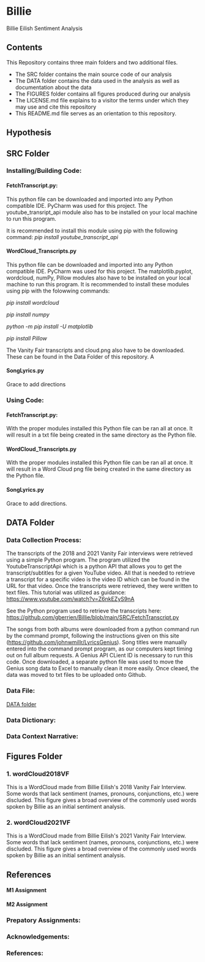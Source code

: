 # Billie
Billie Eilish Sentiment Analysis

## Contents

This Repository contains three main folders and two additional files. 
- The SRC folder contains the main source code of our analysis
- The DATA folder contains the data used in the analysis as well as documentation about the data
- The FIGURES folder contains all figures produced during our analysis
- The LICENSE.md file explains to a visitor the terms under which they may use and cite this repository
- This README.md file serves as an orientation to this repository. 

## Hypothesis

## SRC Folder
### Installing/Building Code:
#### FetchTranscript.py:
This python file can be downloaded and imported into any Python compatible IDE. PyCharm was used for this project. The youtube_transript_api module also has to be installed on your local machine to run this program. 

It is recommended to install this module using pip with the following command: *pip install youtube_transcript_api* 

#### WordCloud_Transcripts.py
This python file can be downloaded and imported into any Python compatible IDE. PyCharm was used for this project. The matplotlib.pyplot, wordcloud, numPy, Pillow modules also have to be installed on your local machine to run this program. It is recommended to install these modules using pip with the folowwing commands:

*pip install wordcloud*

*pip install numpy*

*python -m pip install -U matplotlib*

*pip install Pillow*

The Vanity Fair transcripts and cloud.png also have to be downloaded. These can be found in the Data Folder of this repository. A

#### SongLyrics.py
Grace to add directions



### Using Code:

#### FetchTranscript.py:
With the proper modules installed this Python file can be ran all at once. It will result in a txt file being created in the same directory as the Python file. 

#### WordCloud_Transcripts.py
With the proper modules installed this Python file can be ran all at once. It will result in a Word Cloud png file being created in the same directory as the Python file. 

#### SongLyrics.py
Grace to add directions. 

## DATA Folder
### Data Collection Process:

The transcripts of the 2018 and 2021 Vanity Fair interviews were retrieved using a simple Python program. The program utilized the YoutubeTranscriptApi which is a python API that allows you to get the transcript/subtitles for a given YouTube video. All that is needed to retrieve a transcript for a specific video is the video ID which can be found in the URL for that video. Once the transcripts were retrieved, they were written to text files. This tutorial was utilized as guidance: https://www.youtube.com/watch?v=Z6nkEZyS9nA

See the Python program used to retrieve the transcripts here: https://github.com/gberrien/Billie/blob/main/SRC/FetchTranscript.py

The songs from both albums were downloaded from a python command run by the command prompt, following the instructions given on this site (https://github.com/johnwmillr/LyricsGenius). Song titles were manually entered into the command prompt program, as our computers kept timing out on full album requests. A Genius API CLient ID is necessary to run this code. Once downloaded, a separate python file was used to move the Genius song data to Excel to manually clean it more easily. Once cleaed, the data was moved to txt files to be uploaded onto Github. 

### Data File:
<a href="https://github.com/gberrien/Billie/blob/main/DATA/">DATA folder</a>



### Data Dictionary:

### Data Context Narrative:

## Figures Folder
### 1. wordCloud2018VF
This is a WordCloud made from Billie Eilish's 2018 Vanity Fair Interview. Some words that lack sentiment (names, pronouns, conjunctions, etc.) were discluded. This figure gives a broad overview of the commonly used words spoken by Billie as an initial sentiment analysis. 

### 2. wordCloud2021VF
This is a WordCloud made from Billie Eilish's 2021 Vanity Fair Interview. Some words that lack sentiment (names, pronouns, conjunctions, etc.) were discluded. This figure gives a broad overview of the commonly used words spoken by Billie as an initial sentiment analysis. 

## References

#### M1 Assignment

#### M2 Assignment

### Prepatory Assignments: 

### Acknowledgements: 

### References: 

